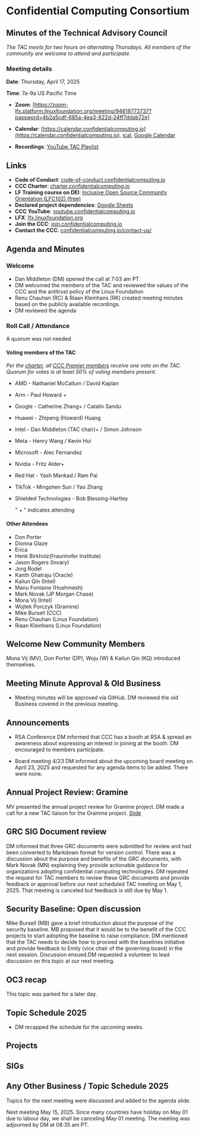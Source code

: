 # Confidential Computing Consortium

## Minutes of the Technical Advisory Council

*The TAC meets for two hours on alternating Thursdays. All members of the community are welcome to attend and participate.*

### Meeting details

**Date**: Thursday, April 17, 2025

**Time**: 7a-9a US Pacific Time

* **Zoom**: [https://zoom-lfx.platform.linuxfoundation.org/meeting/94618773737?password=4b2a5cdf-685a-4ea3-822d-24ff7ddab72e] 

* **Calendar**: [https://calendar.confidentialcomputing.io](https://calendar.confidentialcomputing.io),
[ical](https://calendar.google.com/calendar/ical/c\_c0pcihr7n2n1k3a38i32d9ag10%40group.calendar.google.com/public/basic.ics),
[Google Calendar](https://calendar.google.com/calendar/u/0/r?cid=c\_c0pcihr7n2n1k3a38i32d9ag10@group.calendar.google.com)

* **Recordings**: [YouTube TAC Playlist](https://www.youtube.com/playlist?list=PLmfkUJc39uMjaB_I1dYW72I44kr9QzG_B)

## Links

* **Code of Conduct**: [code-of-conduct.confidentialcomputing.io](https://code-of-conduct.confidentialcomputing.io)
* **CCC Charter**: [charter.confidentialcomputing.io](https://charter.confidentialcomputing.io)
* **LF Training course on DEI**: [Inclusive Open Source Community Orientation (LFC102) (free)](https://training.linuxfoundation.org/training/inclusive-open-source-community-orientation-lfc102/)
* **Declared project dependencies**: [Google Sheets](https://docs.google.com/spreadsheets/d/1UKnbbGWXYLjnPZsox3zmYo59nv3XSXjePfas5E2fER0/edit#gid=0)
* **CCC YouTube**: [youtube.confidentialcomputing.io](https://youtube.confidentialcomputing.io)
* **LFX**: [lfx.linuxfoundation.org](https://lfx.linuxfoundation.org)
* **Join the CCC**: [join.confidentialcomputing.io](https://join.confidentialcomputing.io)
* **Contact the CCC**: [confidentialcomputing.io/contact-us/](https://confidentialcomputing.io/contact-us/)

## Agenda and Minutes

### Welcome

* Dan Middleton (DM) opened the call at 7:03 am PT
* DM welcomed the members of the TAC and reviewed the values of the CCC and the antitrust policy of the Linux Foundation
* Renu Chauhan (RC) & Riaan Kleinhans (RK) created meeting minutes based on the publicly available recordings.
* DM reviewed the agenda


### Roll Call / Attendance

A quorum was not needed

#### Voting members of the TAC

*Per the [charter](https://charter.confidentialcomputing.io), all [CCC Premier members](https://confidentialcomputing.io/members/) receive one vote on the TAC. Quorum for votes is at least 50% of voting members present.*

* AMD - Nathaniel McCallum / David Kaplan
* Arm - Paul Howard + 
* Google - Catherine Zhang+ / Catalin Sandu 
* Huawei - Zhipeng (Howard) Huang 
* Intel - Dan Middleton (TAC chair)+ / Simon Johnson
* Meta - Henry Wang / Kevin Hui
* Microsoft - Alec Fernandez   
* Nvidia - Fritz Alder+
* Red Hat -  Yash Mankad / Ram Pai 
* TikTok -  Mingshen Sun / Yao Zhang
* Shielded Technologies - Bob Blessing-Hartley 

   " + " indicates attending

#### Other Attendees

* Don Porter  
* Dionna Glaze
* Erica  
* Henk Birkholz(Fraunhofer Institute)
* Jason Rogers (Invary)
* Jorg Rodel
* Kanth Ghatraju (Oracle)
* Kailun Qin (Intel)
* Manu Fontaine (Hushmesh)
* Mark Novak (JP Morgan Chase)
* Mona Vij (Intel)
* Wojtek Porczyk (Gramine)
* Mike Bursell (CCC)
* Renu Chauhan (Linux Foundation)
* Riaan Kleinhans (Linux Foundation)

 

## Welcome New Community Members
Mona Vij (MV), Don Porter (DP), Woju (W) & Kailun Qin (KQ) introduced themselves.

## Meeting Minute Approval & Old Business
* Meeting minutes will be approved via GitHub. DM reviewed the old Business covered in the previous meeting. 

## Announcements
* RSA Conference 
DM informed that CCC has a booth at RSA & spread an awareness about expressing an interest in joining at the booth. DM encouraged to members participate.

* Board meeting 4/23
DM informed about the upcoming board meeting on April 23, 2025 and requested for any agenda items to be added. There were none.

## Annual Project Review: Gramine 
MV presented the annual project review for Gramine project. DM made a call for a new TAC liaison for the Gramine project.
[Slide](./CCC-Gramine-Annual-Update.pptx)

## GRC SIG Document review  
DM informed that three GRC documents were submitted for review and had been converted to Markdown format for version control. There was a discussion about the purpose and benefits of the GRC documents, with Mark Novak (MN) explaining they provide actionable guidance for organizations adopting confidential computing technologies. DM repeated the request for TAC members to review these GRC documents and provide feedback or approval before our next scheduled TAC meeting on May 1, 2025. That meeting is canceled but feedback is still due by May 1.

## Security Baseline: Open discussion  
Mike Bursell (MB) gave a brief introduction about the purpose of the security baseline. MB proposed that it would be to the benefit of the CCC projects to start adopting the baseline to raise compliance. DM mentioned that the TAC needs to decide how to proceed with the baselines initiative and provide feedback to Emily (vice chair of the governing board) in the next session.
Discussion ensued.DM requested a volunteer to lead discussion on this topic at our next meeting.

## OC3 recap 
This topic was parked for a later day.

## Topic Schedule 2025  
* DM recapped the schedule for the upcoming weeks.

## Projects

## SIGs

## Any Other Business / Topic Schedule 2025

Topics for the next meeting were discussed and added to the agenda slide.

Next meeting May 15, 2025. Since many countries have holiday on May 01 due to labour day, we shall be canceling May 01 meeting.
The meeting was adjourned by DM at 08:35 am PT.
